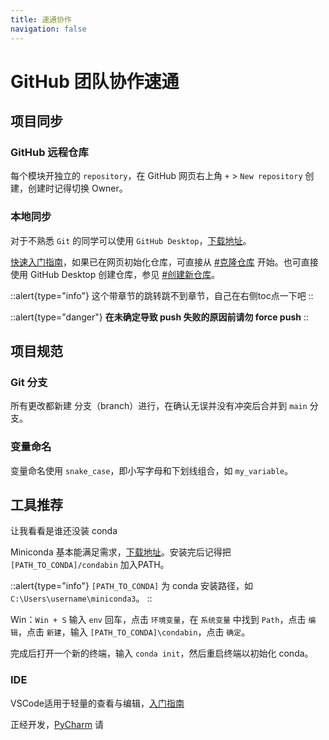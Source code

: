 ```yaml
---
title: 速通协作
navigation: false
---
```


# GitHub 团队协作速通

## 项目同步

### GitHub 远程仓库

每个模块开独立的 `repository`，在 GitHub 网页右上角 `+` > `New repository` 创建，创建时记得切换 Owner。


### 本地同步

对于不熟悉 `Git` 的同学可以使用 `GitHub Desktop`，[下载地址](https://desktop.github.com/)。

[快速入门指南](./github/github-desktop)，如果已在网页初始化仓库，可直接从 [#克隆仓库](./github/github-desktop#克隆仓库) 开始。也可直接使用 GitHub Desktop 创建仓库，参见 [#创建新仓库](./github/github-desktop#创建新仓库)。

::alert{type="info"}
这个带章节的跳转跳不到章节，自己在右侧toc点一下吧
::

::alert{type="danger"}
**在未确定导致 push 失败的原因前请勿 force push**
::


## 项目规范

### Git 分支

所有更改都新建 分支（branch）进行，在确认无误并没有冲突后合并到 `main` 分支。


### 变量命名

变量命名使用 `snake_case`，即小写字母和下划线组合，如 `my_variable`。


## 工具推荐

让我看看是谁还没装 conda

Miniconda 基本能满足需求，[下载地址](https://docs.conda.io/en/latest/miniconda.html#latest-miniconda-installer-links)。安装完后记得把 `[PATH_TO_CONDA]/condabin` 加入PATH。

::alert{type="info"}
`[PATH_TO_CONDA]` 为 conda 安装路径，如 `C:\Users\username\miniconda3`。
::

Win：`Win + S` 输入 `env` 回车，点击 `环境变量`，在 `系统变量` 中找到 `Path`，点击 `编辑`，点击 `新建`，输入 `[PATH_TO_CONDA]\condabin`，点击 `确定`。

完成后打开一个新的终端，输入 `conda init`，然后重启终端以初始化 conda。


### IDE

VSCode适用于轻量的查看与编辑，[入门指南](./vscode/download-and-install)

正经开发，[PyCharm](https://www.jetbrains.com/pycharm/) 请